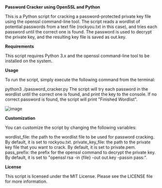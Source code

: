 <b>Password Cracker using OpenSSL and Python</b>

This is a Python script for cracking a password-protected private key file using the openssl command-line tool. The script reads a wordlist of potential passwords from a text file (rockyou.txt in this case), and tries each password until the correct one is found. The password is used to decrypt the private key, and the resulting key file is saved as out.key.

<b>Requirements</b>

This script requires Python 3.x and the openssl command-line tool to be installed on the system.

<b>Usage</b>

To run the script, simply execute the following command from the terminal:

python3 ./password_cracker.py
The script will try each password in the wordlist until the correct one is found, and print the key to the console. If no correct password is found, the script will print "Finished Wordlist".

![image](https://github.com/PatrickAcheson/private-RSA-key-bruteforce/assets/90014630/68caa96e-d391-409c-90df-c2d3451eed93)

<b>Customization</b>

You can customize the script by changing the following variables:

wordlist_file: the path to the wordlist file to be used for password cracking. By default, it is set to rockyou.txt.
private_key_file: the path to the private key file that you want to crack. By default, it is set to private.pem.
pass_prefix: the prefix for the openssl command to decrypt the private key. By default, it is set to "openssl rsa -in {file} -out out.key -passin pass:".

<b>License</b>

This script is licensed under the MIT License. Please see the LICENSE file for more information.
